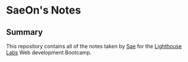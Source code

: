 # SaeOn's Notes 
## Summary

This repository contains all of the notes taken by [Sae](https://github.com/saeonny) for the [Lighthouse Labs](https://www.lighthouselabs.ca/en/web-development-bootcamp) Web development Bootcamp.